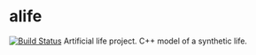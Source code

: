 # alife
[![Build Status](https://travis-ci.com/kabylkas/alife.svg?branch=master)](https://travis-ci.com/kabylkas/alife)
Artificial life project. C++ model of a synthetic life.
